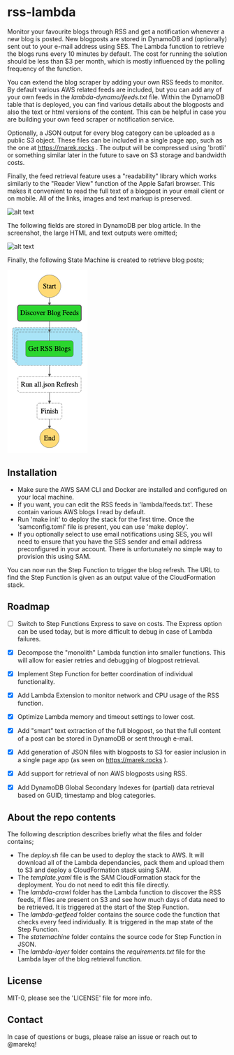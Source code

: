 rss-lambda
==========

Monitor your favourite blogs through RSS and get a notification whenever a new blog is posted. New blogposts are stored in DynamoDB and (optionally) sent out to your e-mail address using SES. The Lambda function to retrieve the blogs runs every 10 minutes by default. The cost for running the solution should be less than $3 per month, which is mostly influenced by the polling frequency of the function. 

You can extend the blog scraper by adding your own RSS feeds to monitor. By default various AWS related feeds are included, but you can add any of your own feeds in the *lambda-dynamo/feeds.txt* file. Within the DynamoDB table that is deployed, you can find various details about the blogposts and also the text or html versions of the content. This can be helpful in case you are building your own feed scraper or notification service. 

Optionally, a JSON output for every blog category can be uploaded as a public S3 object. These files can be included in a single page app, such as the one at https://marek.rocks . The output will be compressed using 'brotli' or something similar later in the future to save on S3 storage and bandwidth costs. 

Finally, the feed retrieval feature uses a "readability" library which works similarly to the "Reader View" function of the Apple Safari browser. This makes it convenient to read the full text of a blogpost in your email client or on mobile. All of the links, images and text markup is preserved. 


![alt text](./docs/architecture.png)


The following fields are stored in DynamoDB per blog article. In the screenshot, the large HTML and text outputs were omitted;


![alt text](./docs/dynamodb.png)


Finally, the following State Machine is created to retrieve blog posts;


![alt text](./docs/statemachine.png)


Installation
------------

- Make sure the AWS SAM CLI and Docker are installed and configured on your local machine.
- If you want, you can edit the RSS feeds in 'lambda/feeds.txt'. These contain various AWS blogs I read by default.
- Run 'make init' to deploy the stack for the first time. Once the 'samconfig.toml' file is present, you can use 'make deploy'.
- If you optionally select to use email notifications using SES, you will need to ensure that you have the SES sender and email address preconfigured in your account. There is unfortunately no simple way to provision this using SAM. 

You can now run the Step Function to trigger the blog refresh. The URL to find the Step Function is given as an output value of the CloudFormation stack.


Roadmap
-------

- [ ] Switch to Step Functions Express to save on costs. The Express option can be used today, but is more difficult to debug in case of Lambda failures. 
- [X] Decompose the "monolith" Lambda function into smaller functions. This will allow for easier retries and debugging of blogpost retrieval. 
- [X] Implement Step Function for better coordination of individual functionality.
- [X] Add Lambda Extension to monitor network and CPU usage of the RSS function. 
- [X] Optimize Lambda memory and timeout settings to lower cost. 
- [X] Add "smart" text extraction of the full blogpost, so that the full content of a post can be stored in DynamoDB or sent through e-mail.
- [X] Add generation of JSON files with blogposts to S3 for easier inclusion in a single page app (as seen on https://marek.rocks ).
- [X] Add support for retrieval of non AWS blogposts using RSS.
- [X] Add DynamoDB Global Secondary Indexes for (partial) data retrieval based on GUID, timestamp and blog categories. 


About the repo contents
-----------------------

The following description describes briefly what the files and folder contains;

- The *deploy.sh* file can be used to deploy the stack to AWS. It will download all of the Lambda dependancies, pack them and upload them to S3 and deploy a CloudFormation stack using SAM. 
- The *template.yaml* file is the SAM CloudFormation stack for the deployment. You do not need to edit this file directly.
- The *lambda-crawl* folder has the Lambda function to discover the RSS feeds, if files are present on S3 and see how much days of data need to be retrieved. It is triggered at the start of the Step Function.
- The *lambda-getfeed* folder contains the source code the function that checks every feed individually. It is triggered in the map state of the Step Function.
- The *statemachine* folder contains the source code for Step Function in JSON.
- The *lambda-layer* folder contains the *requirements.txt* file for the Lambda layer of the blog retrieval function. 


License
-------

MIT-0, please see the 'LICENSE' file for more info. 


Contact
-------

In case of questions or bugs, please raise an issue or reach out to @marekq!
